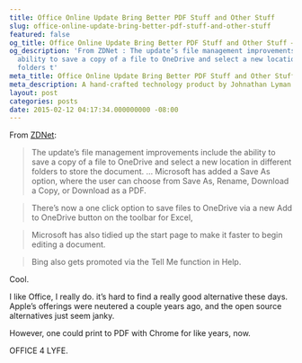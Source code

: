 ```yaml
---
title: Office Online Update Bring Better PDF Stuff and Other Stuff
slug: office-online-update-bring-better-pdf-stuff-and-other-stuff
featured: false
og_title: Office Online Update Bring Better PDF Stuff and Other Stuff – Johnathan.org
og_description: 'From ZDNet : The update’s file management improvements include the
  ability to save a copy of a file to OneDrive and select a new location in different
  folders t'
meta_title: Office Online Update Bring Better PDF Stuff and Other Stuff – Johnathan.org
meta_description: A hand-crafted technology product by Johnathan Lyman
layout: post
categories: posts
date: 2015-02-12 04:17:34.000000000 -08:00
---
```


From [ZDNet](http://www.zdnet.com/article/microsofts-office-online-update-improves-onedrive-saving-pdf-printing/):

> The update’s file management improvements include the ability to save a copy of a file to OneDrive and select a new location in different folders to store the document. … Microsoft has added a Save As option, where the user can choose from Save As, Rename, Download a Copy, or Download as a PDF.

> There’s now a one click option to save files to OneDrive via a new Add to OneDrive button on the toolbar for Excel,

> Microsoft has also tidied up the start page to make it faster to begin editing a document.

> Bing also gets promoted via the Tell Me function in Help.

Cool.

I like Office, I really do. it’s hard to find a really good alternative these days. Apple’s offerings were neutered a couple years ago, and the open source alternatives just seem janky.

However, one could print to PDF with Chrome for like years, now.

OFFICE 4 LYFE.


